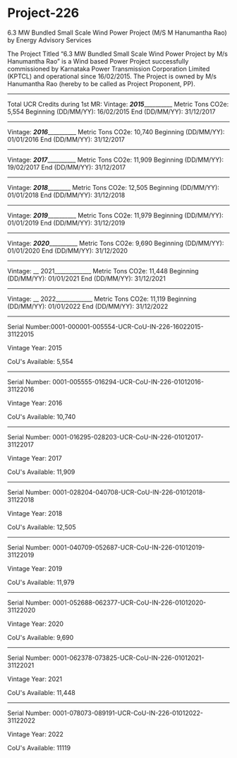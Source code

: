 # Project-226
6.3 MW Bundled Small Scale Wind Power Project (M/S M Hanumantha Rao) by Energy Advisory Services

The Project Titled “6.3 MW Bundled Small Scale Wind Power Project by M/s Hanumantha Rao” is a Wind based Power Project successfully commissioned by Karnataka Power Transmission Corporation Limited (KPTCL) and operational since 16/02/2015. The Project is owned by M/s Hanumantha Rao (hereby to be called as Project Proponent, PP).
_____________

Total UCR Credits during 1st MR:
Vintage: ___2015_____________ Metric Tons CO2e: 5,554
Beginning (DD/MM/YY): 16/02/2015 End (DD/MM/YY): 31/12/2017
______________
Vintage: ___2016_____________ Metric Tons CO2e: 10,740
Beginning (DD/MM/YY): 01/01/2016 End (DD/MM/YY): 31/12/2017
______________
Vintage: ___2017_____________ Metric Tons CO2e: 11,909
Beginning (DD/MM/YY): 19/02/2017 End (DD/MM/YY): 31/12/2017
______________
Vintage: ___2018___________ Metric Tons CO2e: 12,505
Beginning (DD/MM/YY): 01/01/2018 End (DD/MM/YY): 31/12/2018
______________________
Vintage: ___2019_____________ Metric Tons CO2e: 11,979
Beginning (DD/MM/YY): 01/01/2019 End (DD/MM/YY): 31/12/2019
_______________
Vintage: ___2020_____________ Metric Tons CO2e: 9,690
Beginning (DD/MM/YY): 01/01/2020 End (DD/MM/YY): 31/12/2020
_________________
Vintage: __ 2021_____________ Metric Tons CO2e: 11,448
Beginning (DD/MM/YY): 01/01/2021 End (DD/MM/YY): 31/12/2021
_____________________
Vintage: __ 2022_____________ Metric Tons CO2e: 11,119
Beginning (DD/MM/YY): 01/01/2022 End (DD/MM/YY): 31/12/2022
____________
Serial Number:0001-000001-005554-UCR-CoU-IN-226-16022015-31122015

Vintage Year: 2015

CoU's Available: 5,554
____________________
Serial Number: 0001-005555-016294-UCR-CoU-IN-226-01012016-31122016

Vintage Year: 2016

CoU's Available: 10,740
_____________________
Serial Number: 0001-016295-028203-UCR-CoU-IN-226-01012017-31122017

Vintage Year: 2017

CoU's Available: 11,909
____________________________
Serial Number: 0001-028204-040708-UCR-CoU-IN-226-01012018-31122018

Vintage Year: 2018

CoU's Available: 12,505
___________________
Serial Number: 0001-040709-052687-UCR-CoU-IN-226-01012019-31122019

Vintage Year: 2019

CoU's Available: 11,979
__________________
Serial Number: 0001-052688-062377-UCR-CoU-IN-226-01012020-31122020

Vintage Year: 2020

CoU's Available: 9,690
_____________________
Serial Number: 0001-062378-073825-UCR-CoU-IN-226-01012021-31122021

Vintage Year: 2021

CoU's Available: 11,448
_________________
Serial Number: 0001-078073-089191-UCR-CoU-IN-226-01012022-31122022

Vintage Year: 2022

CoU's Available: 11119

